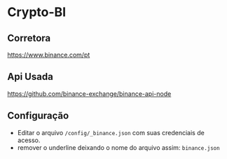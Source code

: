 # Crypto-BI
 
 ## Corretora
 
https://www.binance.com/pt

## Api Usada

https://github.com/binance-exchange/binance-api-node

## Configuração

 * Editar o arquivo `/config/_binance.json` com suas credenciais de acesso.
 * remover o underline deixando o nome do arquivo assim:  `binance.json`